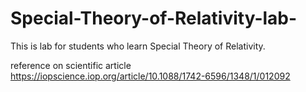 # Special-Theory-of-Relativity-lab-

This is lab for students who learn Special Theory of Relativity. 

reference on scientific article https://iopscience.iop.org/article/10.1088/1742-6596/1348/1/012092
